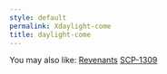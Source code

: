 ```yaml
---
style: default
permalink: Xdaylight-come
title: daylight-come
---
```

You may also like:
[Revenants](http://scp-wiki.net/revenants)
[SCP-1309](http://scp-wiki.net/scp-1309)